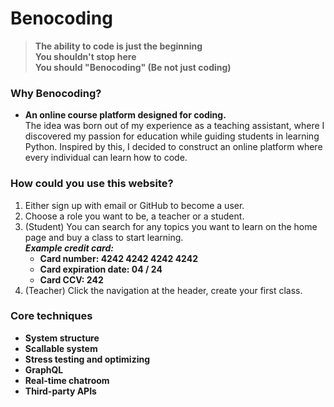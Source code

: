 # Benocoding

>**The ability to code is just the beginning  
>You shouldn't stop here  
>You should "Benocoding" (Be not just coding)**

### Why Benocoding?
* **An online course platform designed for coding.**  
The idea was born out of my experience as a teaching assistant, where I discovered my passion for education while guiding students in learning Python. Inspired by this, I decided to construct an online platform where every individual can learn how to code.  

### How could you use this website?
1. Either sign up with email or GitHub to become a user.
2. Choose a role you want to be, a teacher or a student.
3. (Student) You can search for any topics you want to learn on the home page and buy a class to start learning.  
**_Example credit card:_**  
	 * **Card number: 4242 4242 4242 4242**
   * **Card expiration date: 04 / 24**
   * **Card CCV: 242**
4. (Teacher) Click the navigation at the header, create your first class.

### Core techniques
* **System structure**
* **Scallable system**
* **Stress testing and optimizing**
* **GraphQL**
* **Real-time chatroom**
* **Third-party APIs**
